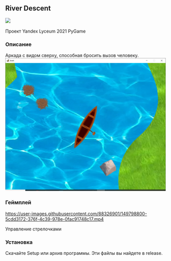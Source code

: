 ## River Descent
[![](https://tokei.rs/b1/github/TheMerret/RiverDescent)](https://github.com/TheMerret/RiverDescent)

Проект Yandex Lyceum 2021 PyGame

### Описание
Аркада с видом сверху, способная бросить вызов человеку.
![alt text](https://github.com/TheMerret/RiverDescent/blob/master/presentation/gameplay/python_w1Bh6Kdf2Y.png?raw=true)

### Геймплей

https://user-images.githubusercontent.com/88326901/149798800-5cdd3172-376f-4c39-978e-0fac91748c17.mp4

Управление стрелочками


### Установка
Скачайте Setup или архив программы. Эти файлы вы найдете в release.
